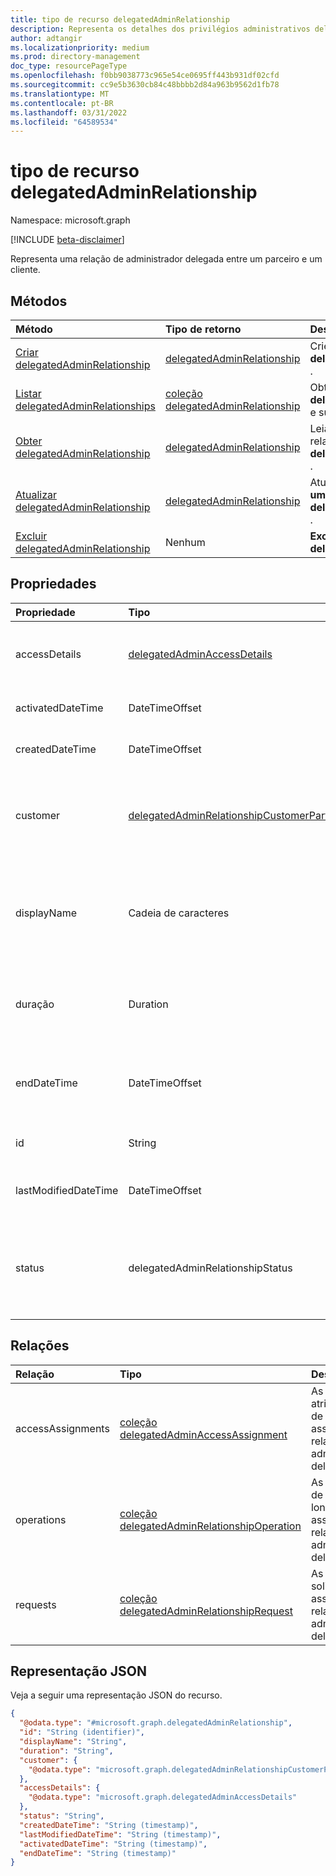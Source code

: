 ```yaml
---
title: tipo de recurso delegatedAdminRelationship
description: Representa os detalhes dos privilégios administrativos delegados que um parceiro da Microsoft tem em um locatário do cliente.
author: adtangir
ms.localizationpriority: medium
ms.prod: directory-management
doc_type: resourcePageType
ms.openlocfilehash: f0bb9038773c965e54ce0695ff443b931df02cfd
ms.sourcegitcommit: cc9e5b3630cb84c48bbbb2d84a963b9562d1fb78
ms.translationtype: MT
ms.contentlocale: pt-BR
ms.lasthandoff: 03/31/2022
ms.locfileid: "64589534"
---
```

# <a name="delegatedadminrelationship-resource-type"></a>tipo de recurso delegatedAdminRelationship

Namespace: microsoft.graph

[!INCLUDE [beta-disclaimer](../../includes/beta-disclaimer.md)]

Representa uma relação de administrador delegada entre um parceiro e um cliente.

## <a name="methods"></a>Métodos
|Método|Tipo de retorno|Descrição|
|:---|:---|:---|
|[Criar delegatedAdminRelationship](../api/tenantrelationship-post-delegatedadminrelationships.md)|[delegatedAdminRelationship](delegatedadminrelationship.md)|Crie um novo **objeto delegatedAdminRelationship** .|
|[Listar delegatedAdminRelationships](../api/tenantrelationship-list-delegatedadminrelationships.md)|[coleção delegatedAdminRelationship](delegatedadminrelationship.md)|Obter uma lista dos **objetos delegatedAdminRelationship** e suas propriedades.|
|[Obter delegatedAdminRelationship](../api/delegatedadminrelationship-get.md)|[delegatedAdminRelationship](delegatedadminrelationship.md)|Leia as propriedades e as relações de um **objeto delegatedAdminRelationship** .|
|[Atualizar delegatedAdminRelationship](../api/delegatedadminrelationship-update.md)|[delegatedAdminRelationship](delegatedadminrelationship.md)|Atualize as propriedades de **um objeto delegatedAdminRelationship** .|
|[Excluir delegatedAdminRelationship](../api/delegatedadminrelationship-delete.md)|Nenhum|**Exclua um objeto delegatedAdminRelationship**.|


## <a name="properties"></a>Propriedades
|Propriedade|Tipo|Descrição|
|:---|:---|:---|
|accessDetails|[delegatedAdminAccessDetails](../resources/delegatedadminaccessdetails.md)|Os detalhes de acesso que contêm os identificadores das funções administrativas que o administrador parceiro está solicitando no locatário do cliente.|
|activatedDateTime|DateTimeOffset|A data e a hora no formato ISO 8601 e no horário UTC quando a relação se tornou ativa. Somente leitura.|
|createdDateTime|DateTimeOffset|A data e a hora no formato ISO 8601 e no horário UTC quando a relação foi criada. Somente leitura.|
|customer|[delegatedAdminRelationshipCustomerParticipant](../resources/delegatedadminrelationshipcustomerparticipant.md)|O nome de exibição e o identificador exclusivo do cliente da relação. Isso é configurado pelo parceiro no momento em que a relação é criada ou pelo sistema depois que o cliente aprova a relação. Não é possível mudar pelo cliente.|
|displayName|Cadeia de caracteres|O nome de exibição da relação usada para facilitar a identificação. Deve ser exclusivo em *todas as* relações de administração delegadas do parceiro. Isso é definido pelo parceiro somente quando a relação está `created` no status e não pode ser alterada pelo cliente.|
|duração|Duration|A duração da relação no formato ISO 8601. Deve ser um valor entre e `P1D` `P2Y` inclusivo. Isso é definido pelo parceiro somente quando a relação está `created` no status e não pode ser alterada pelo cliente.|
|endDateTime|DateTimeOffset|A data e a hora no formato ISO 8601 e no horário UTC quando o **status** da relação muda para ou `terminated` `expired`. Calculado como `endDateTime = activatedDateTime + duration`. Somente leitura.|
|id|String|O identificador exclusivo da relação. Somente leitura. Herdado da [entidade](../resources/entity.md).|
|lastModifiedDateTime|DateTimeOffset|A data e a hora no formato ISO 8601 e no horário UTC quando a relação foi modificada pela última vez. Somente leitura.|
|status|delegatedAdminRelationshipStatus|O status da relação. Somente leitura. Os valores possíveis são: , , , , `approved`, `created`, `expired`, `expiring`, `terminated`, , `terminating`, `terminationRequested`, `unknownFutureValue`. `approvalPending``active``activating` Suporta o `$orderBy`.|

## <a name="relationships"></a>Relações
|Relação|Tipo|Descrição|
|:---|:---|:---|
|accessAssignments|[coleção delegatedAdminAccessAssignment](../resources/delegatedadminaccessassignment.md)|As atribuições de acesso associadas à relação de administrador delegada.|
|operations|[coleção delegatedAdminRelationshipOperation](../resources/delegatedadminrelationshipoperation.md)|As operações de execução longa associadas à relação de administrador delegada.|
|requests|[coleção delegatedAdminRelationshipRequest](../resources/delegatedadminrelationshiprequest.md)|As solicitações associadas à relação de administrador delegada.|

## <a name="json-representation"></a>Representação JSON
Veja a seguir uma representação JSON do recurso.
<!-- {
  "blockType": "resource",
  "keyProperty": "id",
  "@odata.type": "microsoft.graph.delegatedAdminRelationship",
  "openType": false
}
-->
``` json
{
  "@odata.type": "#microsoft.graph.delegatedAdminRelationship",
  "id": "String (identifier)",
  "displayName": "String",
  "duration": "String",
  "customer": {
    "@odata.type": "microsoft.graph.delegatedAdminRelationshipCustomerParticipant"
  },
  "accessDetails": {
    "@odata.type": "microsoft.graph.delegatedAdminAccessDetails"
  },
  "status": "String",
  "createdDateTime": "String (timestamp)",
  "lastModifiedDateTime": "String (timestamp)",
  "activatedDateTime": "String (timestamp)",
  "endDateTime": "String (timestamp)"
}
```

